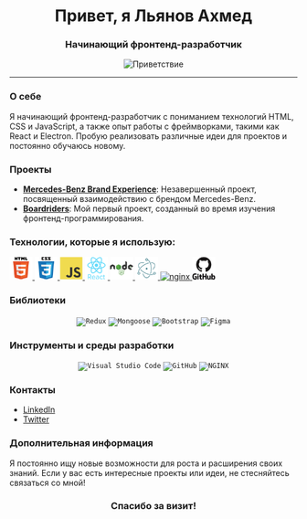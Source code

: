 <h1 align="center">Привет, я Льянов Ахмед</h1>
<h3 align="center">Начинающий фронтенд-разработчик</h3>

<p align="center">
  <img src="https://media.giphy.com/media/3o7bUPzRIPYPaD6CEI/giphy.gif" alt="Приветствие" width="300"/>
</p>

<hr>

### О себе
Я начинающий фронтенд-разработчик с пониманием технологий HTML, CSS и JavaScript, а также опыт работы с фреймворками, такими как React и Electron. Пробую реализовать различные идеи для проектов и постоянно обучаюсь новому.

### Проекты
- **[Mercedes-Benz Brand Experience](https://ahmedlyanov.github.io/Mercedes-Benz-Brand-Experiance/main/index.html)**: Незавершенный проект, посвященный взаимодействию с брендом Mercedes-Benz.
- **[Boardriders](https://ahmedlyanov.github.io/Boardriders/)**: Мой первый проект, созданный во время изучения фронтенд-программирования.
### Технологии, которые я использую:
<p align="left">
  <a href="https://www.w3schools.com/html/" target="_blank" rel="noreferrer"> <img src="https://raw.githubusercontent.com/devicons/devicon/master/icons/html5/html5-original-wordmark.svg" alt="html5" width="40" height="40"/> </a>
  <a href="https://www.w3schools.com/css/" target="_blank" rel="noreferrer"> <img src="https://raw.githubusercontent.com/devicons/devicon/master/icons/css3/css3-original-wordmark.svg" alt="css3" width="40" height="40"/> </a>
  <a href="https://developer.mozilla.org/en-US/docs/Web/JavaScript" target="_blank" rel="noreferrer"> <img src="https://raw.githubusercontent.com/devicons/devicon/master/icons/javascript/javascript-original.svg" alt="javascript" width="40" height="40"/> </a>
  <a href="https://reactjs.org/" target="_blank" rel="noreferrer"> <img src="https://raw.githubusercontent.com/devicons/devicon/master/icons/react/react-original-wordmark.svg" alt="react" width="40" height="40"/> </a>
  <a href="https://nodejs.org" target="_blank" rel="noreferrer"> <img src="https://raw.githubusercontent.com/devicons/devicon/master/icons/nodejs/nodejs-original-wordmark.svg" alt="nodejs" width="40" height="40"/> </a>
  <a href="https://www.electronjs.org/" target="_blank" rel="noreferrer"> <img src="https://raw.githubusercontent.com/devicons/devicon/master/icons/electron/electron-original.svg" alt="electron" width="40" height="40"/> </a>
  <a href="https://www.nginx.com/" target="_blank" rel="noreferrer"> <img src="https://www.vectorlogo.zone/logos/nginx/nginx-icon.svg" alt="nginx" width="40" height="40"/> </a>
  <a href="https://github.com/" target="_blank" rel="noreferrer"> <img src="https://raw.githubusercontent.com/devicons/devicon/master/icons/github/github-original-wordmark.svg" alt="github" width="40" height="40"/> </a>
</p>

### Библиотеки
<p align="center">
  <code><img height="25" src="https://upload.wikimedia.org/wikipedia/commons/1/1f/Redux_logo.png" alt="Redux"></code>
  <code><img height="25" src="https://upload.wikimedia.org/wikipedia/commons/9/9c/Mongoose_logo.svg" alt="Mongoose"></code>
  <code><img height="25" src="https://getbootstrap.com/docs/5.1/assets/brand/bootstrap-logo.svg" alt="Bootstrap"></code>
  <code><img height="25" src="https://cdn.iconscout.com/icon/free/png-512/figma-2822567-2341948.png" alt="Figma"></code>
</p>

### Инструменты и среды разработки
<p align="center">
  <code><img height="25" src="https://upload.wikimedia.org/wikipedia/commons/d/d5/Visual_Studio_Code_1.35_icon.svg" alt="Visual Studio Code"></code>
  <code><img height="25" src="https://upload.wikimedia.org/wikipedia/commons/9/91/Octicons-mark-github.svg" alt="GitHub"></code>
  <code><img height="25" src="https://upload.wikimedia.org/wikipedia/commons/1/1e/Nginx_logo.png" alt="NGINX"></code>
</p>




### Контакты
- [LinkedIn](https://linkedin.com/in/ваш-линк)
- [Twitter](https://twitter.com/ваш-линк)

### Дополнительная информация
Я постоянно ищу новые возможности для роста и расширения своих знаний. Если у вас есть интересные проекты или идеи, не стесняйтесь связаться со мной!

<h3 align="center">Спасибо за визит!</h3>
